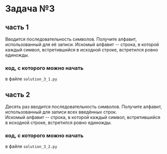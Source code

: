 # Задача №3
## часть 1
Вводится последовательность символов.
Получите алфавит, использованный для её записи. 
Искомый алфавит -- строка, в которой каждый символ, встретившийся в исходной строке, встретился ровно единожды.

### код, с которого можно начать
в файле `solution_3_1.py`

## часть 2
Десять раз вводится последовательность символов.
Получите алфавит, использованный для записи всех введённых строк.   
Искомый алфавит -- строка, в которой каждый символ, встретившийся в исходной строке, встретился ровно единожды.

### код, с которого можно начать
в файле `solution_3_2.py`
